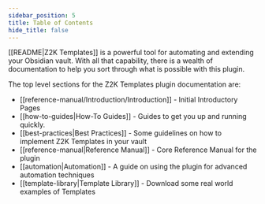 ```yaml
---
sidebar_position: 5
title: Table of Contents
hide_title: false
---
```

[[README|Z2K Templates]] is a powerful tool for automating and extending your Obsidian vault. With all that capability, there is a wealth of documentation to help you sort through what is possible with this plugin.  

The top level sections for the Z2K Templates plugin documentation are:
- [[reference-manual/Introduction/Introduction]] - Initial Introductory Pages  
- [[how-to-guides|How-To Guides]] - Guides to get you up and running quickly. 
- [[best-practices|Best Practices]] - Some guidelines on how to implement Z2K Templates in your vault
- [[reference-manual|Reference Manual]] - Core Reference Manual for the plugin
- [[automation|Automation]] - A guide on using the plugin for advanced automation techniques
- [[template-library|Template Library]] - Download some real world examples of Templates

